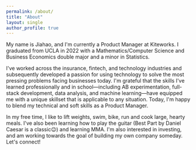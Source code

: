 ```yaml
---
permalink: /about/
title: "About"
layout: single
author_profile: true
---
```


My name is Jiahao, and I'm currently a Product Manager at Kiteworks. I graduated from UCLA in 2022 with a Mathematics/Computer Science and Business Economics double major and a minor in Statistics.
                      
I've worked across the insurance, fintech, and technology industries and subsequently developed a passion for using technology to solve the most pressing problems facing businesses today. I'm grateful that the skills I've learned professionally and in school—including AB experimentation, full-stack development, data analysis, and machine learning—have equipped me with a unique skillset that is applicable to any situation. Today, I'm happy to blend my technical and soft skills as a Product Manager.

In my free time, I like to lift weights, swim, bike, run and cook large, hearty meals. I've also been learning how to play the guitar (Best Part by Daniel Caesar is a classic😉) and learning MMA. I'm also interested in investing, and am working towards the goal of building my own company someday. Let's connect!
